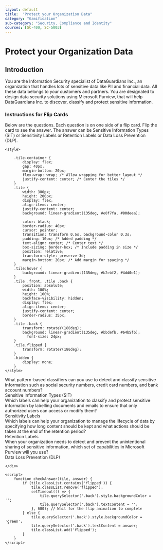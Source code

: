 ```yaml
---
layout: default
title:  "Protect your Organization Data"
category: "Gamification"
sub-category: "Security, Compliance and Identity"
courses: [SC-400, SC-5003]
---
```

# Protect your Organization Data

## Introduction

You are the Information Security specialist of DataGuardians Inc., an organization that handles lots of sensitive data like PII and financial data. All these data belongs to your customers and partners. You are designated to design data security solutions using Microsoft Purview, that will help DataGuardians Inc. to discover, classify and protect sensitive information.

### Instructions for Flip Cards
Below are the questions. Each question is on one side of a flip card. Flip the card to see the answer. The answer can be Sensitive Information Types (SIT) or Sensitivity Labels or Retention Labels or Data Loss Prevention (DLP).


<html lang="en">
<head>
    <meta charset="UTF-8">
    <meta name="viewport" content="width=device-width, initial-scale=1.0">
    
    <style>    
 
        .tile-container {
            display: flex;
            gap: 40px;
            margin-bottom: 20px;
            flex-wrap: wrap; /* Allow wrapping for better layout */
            justify-content: center; /* Center the tiles */
        }
        .tile {
            width: 300px;
            height: 200px;
            display: flex;
            align-items: center;
            justify-content: center;
            background: linear-gradient(135deg, #e0f7fa, #80deea);
            
            color: black;
            border-radius: 40px;
            cursor: pointer;
            transition: transform 0.6s, background-color 0.3s;
            padding: 10px; /* Added padding */
            text-align: center; /* Center text */
            box-sizing: border-box; /* Include padding in size */
            position: relative;
            transform-style: preserve-3d;
            margin-bottom: 20px; /* Add margin for spacing */
        }
        .tile:hover {
            background: linear-gradient(135deg, #b2ebf2, #4dd0e1);
        }
        .tile .front, .tile .back {
            position: absolute;
            width: 100%;
            height: 100%;
            backface-visibility: hidden;
            display: flex;
            align-items: center;
            justify-content: center;
            border-radius: 35px;
        }
        .tile .back {
            transform: rotateY(180deg);
            background: linear-gradient(135deg, #bbdefb, #64b5f6); 
              font-size: 24px;
        }
        .tile.flipped {
            transform: rotateY(180deg);
        }
        .hidden {
            display: none;
        }
    </style>
</head>
<body>
    <div class="question"></div>
    <div class="tile-container">
        <div class="tile" onclick="checkAnswer(this, 'Sensitive Information Types (SIT)')">
            <div class="front">What pattern-based classifiers can you use to detect and classify sensitive information such as social security numbers, credit card numbers, and bank account numbers?</div>
            <div class="back">Sensitive Information Types (SIT)</div>
        </div>
        <div class="tile" onclick="checkAnswer(this, 'Sensitivity Labels')">
            <div class="front">Which labels can help your organization to classify and protect sensitive information by labelling documents and emails to ensure that only authorized users can access or modify them?</div>
            <div class="back">Sensitivity Labels</div>
        </div>
        <div class="tile" onclick="checkAnswer(this, 'Retention Labels')">
            <div class="front">Which labels can help your organization to manage the lifecycle of data by specifying how long content should be kept and what actions should be taken at the end of the retention period?</div>
            <div class="back">Retention Labels</div>
        </div>
        <div class="tile" onclick="checkAnswer(this, 'Data Loss Prevention (DLP)')">
            <div class="front">When your organization needs to detect and prevent the unintentional sharing of sensitive information, which set of capabilities in Microsoft Purview will you use?</div>
            <div class="back">Data Loss Prevention (DLP)</div>
        </div>      
        
    </div>

    <script>
        function checkAnswer(tile, answer) {
            if (tile.classList.contains('flipped')) {
                tile.classList.remove('flipped');
                setTimeout(() => {
                    tile.querySelector('.back').style.backgroundColor = '';
                    tile.querySelector('.back').textContent = '';
                }, 600); // Wait for the flip animation to complete
            } else {
                tile.querySelector('.back').style.backgroundColor = 'green';
                tile.querySelector('.back').textContent = answer;
                tile.classList.add('flipped');
            }
        }
    </script>
</body>
</html>
